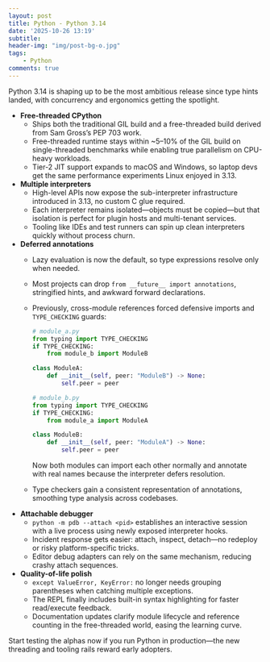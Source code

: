 ```yaml
---
layout: post
title: Python - Python 3.14
date: '2025-10-26 13:19'
subtitle: 
header-img: "img/post-bg-o.jpg"
tags:
    - Python
comments: true
---
```

Python 3.14 is shaping up to be the most ambitious release since type hints landed, with concurrency and ergonomics getting the spotlight.

- **Free-threaded CPython**
  - Ships both the traditional GIL build and a free-threaded build derived from Sam Gross’s PEP 703 work.
  - Free-threaded runtime stays within ~5–10% of the GIL build on single-threaded benchmarks while enabling true parallelism on CPU-heavy workloads.
  - Tier-2 JIT support expands to macOS and Windows, so laptop devs get the same performance experiments Linux enjoyed in 3.13.
- **Multiple interpreters**
  - High-level APIs now expose the sub-interpreter infrastructure introduced in 3.13, no custom C glue required.
  - Each interpreter remains isolated—objects must be copied—but that isolation is perfect for plugin hosts and multi-tenant services.
  - Tooling like IDEs and test runners can spin up clean interpreters quickly without process churn.
- **Deferred annotations**
  - Lazy evaluation is now the default, so type expressions resolve only when needed.
  - Most projects can drop `from __future__ import annotations`, stringified hints, and awkward forward declarations.
  - Previously, cross-module references forced defensive imports and `TYPE_CHECKING` guards:

    ```python
    # module_a.py
    from typing import TYPE_CHECKING
    if TYPE_CHECKING:
        from module_b import ModuleB

    class ModuleA:
        def __init__(self, peer: "ModuleB") -> None:
            self.peer = peer

    # module_b.py
    from typing import TYPE_CHECKING
    if TYPE_CHECKING:
        from module_a import ModuleA

    class ModuleB:
        def __init__(self, peer: "ModuleA") -> None:
            self.peer = peer
    ```

    Now both modules can import each other normally and annotate with real names because the interpreter defers resolution.
  - Type checkers gain a consistent representation of annotations, smoothing type analysis across codebases.
- **Attachable debugger**
  - `python -m pdb --attach <pid>` establishes an interactive session with a live process using newly exposed interpreter hooks.
  - Incident response gets easier: attach, inspect, detach—no redeploy or risky platform-specific tricks.
  - Editor debug adapters can rely on the same mechanism, reducing crashy attach sequences.
- **Quality-of-life polish**
  - `except ValueError, KeyError:` no longer needs grouping parentheses when catching multiple exceptions.
  - The REPL finally includes built-in syntax highlighting for faster read/execute feedback.
  - Documentation updates clarify module lifecycle and reference counting in the free-threaded world, easing the learning curve.

Start testing the alphas now if you run Python in production—the new threading and tooling rails reward early adopters.
